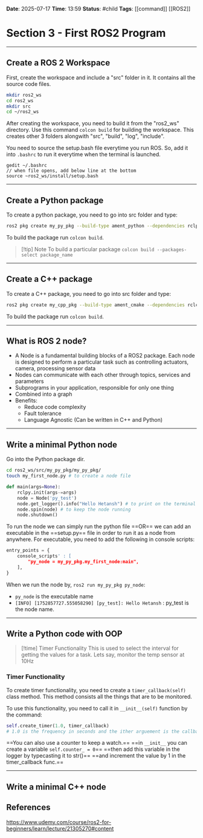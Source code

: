 **Date**: 2025-07-17 **Time**: 13:59
**Status**: #child
**Tags**: [[command]] [[ROS2]] 
# Section 3 - First ROS2 Program
---
## Create a ROS 2 Workspace
First, create the workspace and include a "src" folder in it. It contains all the source code files.
```sh
mkdir ros2_ws
cd ros2_ws
mkdir src
cd ~/ros2_ws
```
After creating the workspace, you need to build it from the "ros2_ws" directory. Use this command `colcon build` for building the workspace. This creates other 3 folders alongwith "src", "build", "log", "include".

You need to source the setup.bash file everytime you run ROS. So, add it into `.bashrc` to run it everytime when the terminal is launched.
```
gedit ~/.bashrc
// when file opens, add below line at the bottom
source ~ros2_ws/install/setup.bash
```

---
## Create a Python package
To create a python package, you need to go into src folder and type:
```sh
ros2 pkg create my_py_pkg --build-type ament_python --dependencies rclpy
```
To build the package run `colcon build`.

>[!tip] Note
>To build a particular package
>`colcon build --packages-select package_name`

---
## Create a C++ package
To create a C++ package, you need to go into src folder and type:
```sh
ros2 pkg create my_cpp_pkg --build-type ament_cmake --dependencies rclcpp
```
To build the package run `colcon build`.

---
## What is ROS 2 node?
- A Node is a fundamental building blocks of a ROS2 package. Each node is designed to perform a particular task such as controlling actuators, camera, processing sensor data
- Nodes can communicate with each other through topics, services and parameters
- Subprograms in  your application, responsible for only one thing
- Combined into a graph
- Benefits:
	- Reduce code complexity
	- Fault tolerance
	- Language Agnostic (Can be written in C++ and Python)

---
## Write a minimal Python node
Go into the Python package dir.
```sh
cd ros2_ws/src/my_py_pkg/my_py_pkg/
touch my_first_node.py # to create a node file
```

```python
def main(args=None):
	rclpy.init(args-=args)
	node = Node('py_test')
	node.get_logger().info("Hello Hetansh") # to print on the terminal
	node.spin(node) # to keep the node running
	node.shutdown()
```

To run the node we can simply run the python file ==OR== we can add an executable in the ==setup.py== file in order to run it as a node from anywhere. For executable, you need to add the following in console scripts:
```python
entry_points = {
	console_scripts' : [
		"py_node = my_py_pkg.my_first_node:main",
	],
}
```

When we run the node by, `ros2 run my_py_pkg py_node`:
- `py_node` is the executable name 
- `[INFO] [1752857727.555058290] [py_test]: Hello Hetansh` : py_test is the node name.
---
## Write a Python code with OOP

>[!time] Timer Functionality
>This is used to select the interval for getting the values for a task. Lets say, monitor the temp sensor at 10Hz

### Timer Functionality
To create timer functionality, you need to create a `timer_callback(self)` class method. This method consists all the things that are to be monitored.

To use this functionality, you need to call it in `__init__(self)`  function by the command:
```python
self.create_timer(1.0, timer_callback)
# 1.0 is the frequency in seconds and the ither arguement is the callback function that is to be repeated.  
```

==You can also use a counter to keep a watch.== 
==in `__init__` you can create a variable `self.counter_ = 0`==
==then add this variable in the logger by typecasting it to str()==
==and increment the value by 1 in the timer_callback func.==

---
## Write a minimal C++ node











## References
https://www.udemy.com/course/ros2-for-beginners/learn/lecture/21305270#content